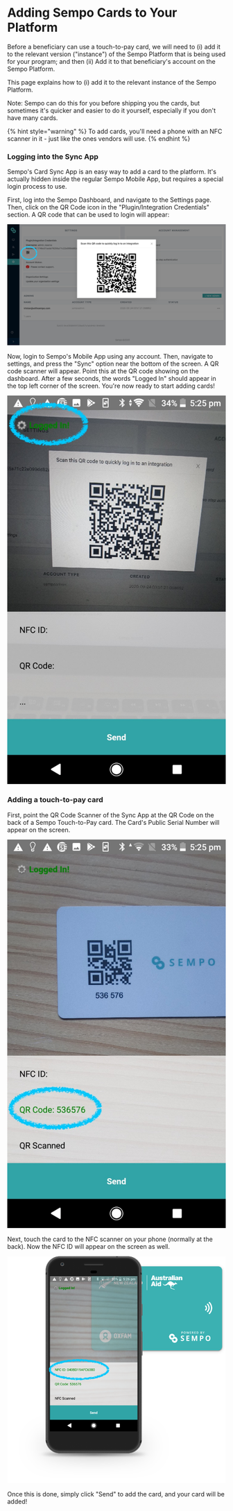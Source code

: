 # Adding Sempo Cards to Your Platform

Before a beneficiary can use a touch-to-pay card, we will need to \(i\) add it to the relevant version \("instance"\) of the Sempo Platform that is being used for your program; and then \(ii\) Add it to that beneficiary's account on the Sempo Platform.

This page explains how to \(i\) add it to the relevant instance of the Sempo Platform.

Note: Sempo can do this for you before shipping you the cards, but sometimes it's quicker and easier to do it yourself, especially if you don't have many cards.

{% hint style="warning" %}
To add cards, you'll need a phone with an NFC scanner in it - just like the ones vendors will use.
{% endhint %}

### Logging into the Sync App

Sempo's Card Sync App is an easy way to add a card to the platform. It's actually hidden inside the regular Sempo Mobile App, but requires a special login process to use.

First, log into the Sempo Dashboard, and navigate to the Settings page. Then, click on the QR Code icon in the "Plugin/Integration Credentials" section. A QR code that can be used to login will appear:

![A photo of the Sempo Authentication QR Code on the dashboard](../.gitbook/assets/SyncLogin.png)

Now, login to Sempo's Mobile App using any account. Then, navigate to settings, and press the "Sync" option near the bottom of the screen. A QR code scanner will appear. Point this at the QR code showing on the dashboard. After a few seconds, the words "Logged In" should appear in the top left corner of the screen. You're now ready to start adding cards!

![A photo of the Sempo Authentication QR Code being scanned by a phone](../.gitbook/assets/PhoneLogIn.jpg)

### Adding a touch-to-pay card

First, point the QR Code Scanner of the Sync App at the QR Code on the back of a Sempo Touch-to-Pay card. The Card's Public Serial Number will appear on the screen.

![A photo of the Sempo Touch-to-Pay Card QR Code being scanned by a phone](../.gitbook/assets/AddWithQR.jpg)

Next, touch the card to the NFC scanner on your phone \(normally at the back\). Now the NFC ID will appear on the screen as well.

![A photo of the Sempo Touch-to-Pay Card NFC-chip being scanned by a phone](../.gitbook/assets/Touch.png)

Once this is done, simply click "Send" to add the card, and your card will be added!

